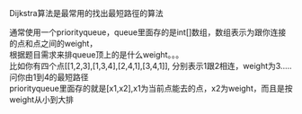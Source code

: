 Dijkstra算法是最常用的找出最短路徑的算法  

通常使用一个priorityqueue，queue里面存的是int[]数组，数组表示为跟你连接的点和点之间的weight，  
根据题目需求来排queue顶上的是什么weight。。。  
比如你有四个点[[1,2,3],[1,3,4],[2,4,1],[3,4,1]], 分别表示1跟2相连，weight为3.....问你由1到4的最短路径  
priorityqueue里面存的就是[x1,x2],x1为当前点能去的点，x2为weight，而且是按weight从小到大排
